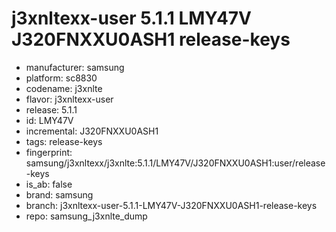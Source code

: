 # j3xnltexx-user 5.1.1 LMY47V J320FNXXU0ASH1 release-keys
- manufacturer: samsung
- platform: sc8830
- codename: j3xnlte
- flavor: j3xnltexx-user
- release: 5.1.1
- id: LMY47V
- incremental: J320FNXXU0ASH1
- tags: release-keys
- fingerprint: samsung/j3xnltexx/j3xnlte:5.1.1/LMY47V/J320FNXXU0ASH1:user/release-keys
- is_ab: false
- brand: samsung
- branch: j3xnltexx-user-5.1.1-LMY47V-J320FNXXU0ASH1-release-keys
- repo: samsung_j3xnlte_dump
